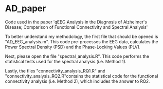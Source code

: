 # AD_paper
Code used in the paper 'qEEG Analysis in the Diagnosis of Alzheimer's Disease; Comparison of Functional Connectivity and Spectral Analysis'

To better understand my methodology, the first file that should be opened is "AD_EEG_analysis.m". This code pre-processes the EEG data, calculates the Power Spectral Density (PSD) and the Phase-Locking Values (PLV).

Next, please open the file "spectral_analysis.R". This code performs the statistical tests used for the spectral analysis (i.e. Method 1).

Lastly, the files "connectivity_analysis_RQ1.R" and "connectivity_analysis_RQ2.R"contains the statistical code for the functional connectivity analysis (i.e. Method 2), which includes the answer to RQ2.
